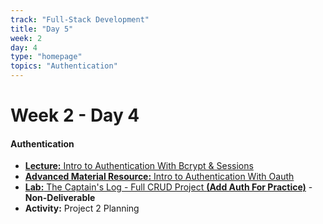 ```yaml
---
track: "Full-Stack Development"
title: "Day 5"
week: 2
day: 4
type: "homepage"
topics: "Authentication"
---
```



# Week 2 - Day 4

#### Authentication

<!-- - [**Morning Exercise:** HTML/CSS Forms](/full-stack-development/week-2/day-4/lecture-materials/html-css-forms) -->

- [**Lecture:** Intro to Authentication With Bcrypt & Sessions](/full-stack-development/week-2/day-4/lecture-materials/authentication-with-bcrypt-and-sessions/)
- [**Advanced Material Resource:** Intro to Authentication With Oauth](/full-stack-development/week-2/day-4/lecture-materials/authentication-with-oauth/)
- [**Lab:** The Captain's Log - Full CRUD Project **(Add Auth For Practice)**](/full-stack-development/week-2/day-2/labs/the-captains-log) - **Non-Deliverable**
- **Activity:** Project 2 Planning
